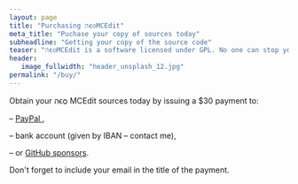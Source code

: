 ```yaml
---
layout: page
title: "Purchasing הϵѻMCEdit"
meta_title: "Puchase your copy of sources today"
subheadline: "Getting your copy of the source code"
teaser: "הϵѻMCEdit is a software licensed under GPL. No one can stop you from distributing it further. You may also obtain it somewhere for free – no problem! However, by paying for your copy you'll get «<a href='/buy/benefits/'>benefits</a>» like support and 7 customization requests per year."
header:
   image_fullwidth: "header_unsplash_12.jpg"
permalink: "/buy/"
---
```


<p>
Obtain your הϵѻ MCEdit sources today by issuing a $30 payment to:<br/>
<p>
– <a href="https://www.paypal.com/cgi-bin/webscr?cmd=_s-xclick&hosted_button_id=D54B3S7C6HGME">
PayPal
</a>,
</p>
<p>
– bank account (given by IBAN – contact me),
</p>
<p>
– or <a href="https://github.com/sponsors/psprint">GitHub sponsors</a>.
</p>

Don't forget to include your email in the title of the payment.

